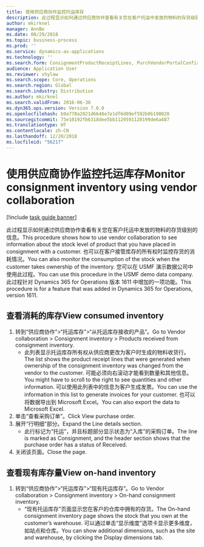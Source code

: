 ```yaml
---
title: 使用供应商协作监控托运库存
description: 此过程显示如何通过供应商协作查看有关您在客户托运中发放的物料的存货级别的信息。
author: mkirknel
manager: AnnBe
ms.date: 08/29/2018
ms.topic: business-process
ms.prod: ''
ms.service: dynamics-ax-applications
ms.technology: ''
ms.search.form: ConsignmentProductReceiptLines, PurchVendorPortalConfirmedOrders, DefaultDashboard, ConsignmentVendorPortalOnhand
audience: Application User
ms.reviewer: shylaw
ms.search.scope: Core, Operations
ms.search.region: Global
ms.search.industry: Distribution
ms.author: mkirknel
ms.search.validFrom: 2016-06-30
ms.dyn365.ops.version: Version 7.0.0
ms.openlocfilehash: b9a778a2021d6648e7e1df6d09ef592b0b190028
ms.sourcegitcommit: 73e10192fb6318dee5bb1129591120199de6a487
ms.translationtype: HT
ms.contentlocale: zh-CN
ms.lasthandoff: 12/20/2018
ms.locfileid: "56217"
---
```

# <a name="monitor-consignment-inventory-using-vendor-collaboration"></a><span data-ttu-id="8b994-103">使用供应商协作监控托运库存</span><span class="sxs-lookup"><span data-stu-id="8b994-103">Monitor consignment inventory using vendor collaboration</span></span>

[!include [task guide banner](../../includes/task-guide-banner.md)]

<span data-ttu-id="8b994-104">此过程显示如何通过供应商协作查看有关您在客户托运中发放的物料的存货级别的信息。</span><span class="sxs-lookup"><span data-stu-id="8b994-104">This procedure shows how to use vendor collaboration to see information about the stock level of product that you have placed in consignment with a customer.</span></span> <span data-ttu-id="8b994-105">也可以在客户接管库存的所有权时监控存货的消耗情况。</span><span class="sxs-lookup"><span data-stu-id="8b994-105">You can also monitor the consumption of the stock when the customer takes ownership of the inventory.</span></span> <span data-ttu-id="8b994-106">您可以在 USMF 演示数据公司中使用此过程。</span><span class="sxs-lookup"><span data-stu-id="8b994-106">You can use this procedure in the USMF demo data company.</span></span> <span data-ttu-id="8b994-107">此过程针对 Dynamics 365 for Operations 版本 1611 中增加的一项功能。</span><span class="sxs-lookup"><span data-stu-id="8b994-107">This procedure is for a feature that was added in Dynamics 365 for Operations, version 1611.</span></span>


## <a name="view-consumed-inventory"></a><span data-ttu-id="8b994-108">查看消耗的库存</span><span class="sxs-lookup"><span data-stu-id="8b994-108">View consumed inventory</span></span>
1. <span data-ttu-id="8b994-109">转到“供应商协作”>“托运库存”>“从托运库存接收的产品”。</span><span class="sxs-lookup"><span data-stu-id="8b994-109">Go to Vendor collaboration > Consignment inventory > Products received from consignment inventory.</span></span>
    * <span data-ttu-id="8b994-110">此列表显示托运库存所有权从供应商更改为客户时生成的物料收货行。</span><span class="sxs-lookup"><span data-stu-id="8b994-110">The list shows the product receipt lines that were generated when ownership of the consignment inventory was changed from the vendor to the customer.</span></span> <span data-ttu-id="8b994-111">可能必须向右滚动才能看到数量和其他信息。</span><span class="sxs-lookup"><span data-stu-id="8b994-111">You might have to scroll to the right to see quantities and other information.</span></span> <span data-ttu-id="8b994-112">可以使用此列表中的信息为客户生成发票。</span><span class="sxs-lookup"><span data-stu-id="8b994-112">You can use the information in this list to generate invoices for your customer.</span></span> <span data-ttu-id="8b994-113">也可以将数据导出到 Microsoft Excel。</span><span class="sxs-lookup"><span data-stu-id="8b994-113">You can also export the data to Microsoft Excel.</span></span>   
2. <span data-ttu-id="8b994-114">单击“查看采购订单”。</span><span class="sxs-lookup"><span data-stu-id="8b994-114">Click View purchase order.</span></span>
3. <span data-ttu-id="8b994-115">展开“行明细”部分。</span><span class="sxs-lookup"><span data-stu-id="8b994-115">Expand the Line details section.</span></span>
    * <span data-ttu-id="8b994-116">此行标记为“托运”，并且标题部分显示状态为“入库”的采购订单。</span><span class="sxs-lookup"><span data-stu-id="8b994-116">The line is marked as Consignment, and the header section shows that the purchase order has a status of Received.</span></span>  
4. <span data-ttu-id="8b994-117">关闭该页面。</span><span class="sxs-lookup"><span data-stu-id="8b994-117">Close the page.</span></span>

## <a name="view-on-hand-inventory"></a><span data-ttu-id="8b994-118">查看现有库存量</span><span class="sxs-lookup"><span data-stu-id="8b994-118">View on-hand inventory</span></span>
1. <span data-ttu-id="8b994-119">转到“供应商协作”>“托运库存”>“现有托运库存”。</span><span class="sxs-lookup"><span data-stu-id="8b994-119">Go to Vendor collaboration > Consignment inventory > On-hand consignment inventory.</span></span>
    * <span data-ttu-id="8b994-120">“现有托运库存”页面显示您在客户的仓库中拥有的存货。</span><span class="sxs-lookup"><span data-stu-id="8b994-120">The On-hand consignment inventory page shows the stock that you own at the customer’s warehouse.</span></span> <span data-ttu-id="8b994-121">可以通过单击“显示维度”选项卡显示更多维度，如站点和仓库。</span><span class="sxs-lookup"><span data-stu-id="8b994-121">You can show additional dimensions, such as the site and warehouse, by clicking the Display dimensions tab.</span></span>   

